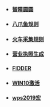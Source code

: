 * #### [智障圆圆](https://github.com/Aiyuanjiang/jinsama)

* #### [八爪鱼规则](https://drive.google.com/open?id=1qsmPOqxTm4wECnin2gr7tzcx-8KIogzV)

* #### [火车采集规则](https://drive.google.com/open?id=1Pqvlgugrh47bllBAdaGtrZ1oX3KFpf6U)

* #### [营业执照生成](https://drive.google.com/open?id=17EpZ7xONM5PXTW1izs-zwuABylnddtZj)

* #### [FIDDER](https://drive.google.com/open?id=1w9yWABwH2tbhOSDRmGS6Quu9O-v72PXm)

* #### [WIN10激活](https://drive.google.com/open?id=1lROOmUqSzF4oFSMVhvewq6V8wvv04YpP)

* #### [wps2019宏](https://drive.google.com/open?id=1GvqGEWe5sTDdl-Og1HwWETMdrnHHjUl4)
